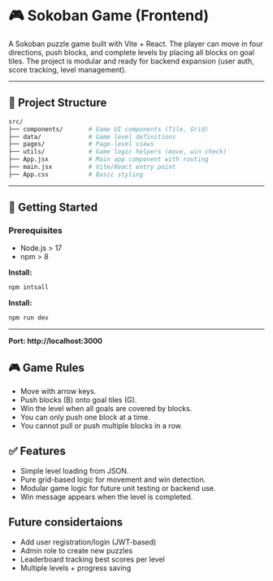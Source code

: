 # 🎮 Sokoban Game (Frontend)

A Sokoban puzzle game built with Vite + React. The player can move in four directions, push blocks, and complete levels by placing all blocks on goal tiles. The project is modular and ready for backend expansion (user auth, score tracking, level management).

---

## 📁 Project Structure

```bash
src/
├── components/       # Game UI components (Tile, Grid)
├── data/             # Game level definitions
├── pages/            # Page-level views
├── utils/            # Game logic helpers (move, win check)
├── App.jsx           # Main app component with routing
├── main.jsx          # Vite/React entry point
├── App.css           # Basic styling
```

---

## 🚀 Getting Started

### Prerequisites

- Node.js > 17
- npm > 8

<!-- --- -->

**Install:**

```bash
npm intsall
```

**Install:**

```bash
npm run dev
```

---

**Port: http://localhost:3000**

## 🎮 Game Rules

- Move with arrow keys.
- Push blocks (B) onto goal tiles (G).
- Win the level when all goals are covered by blocks.
- You can only push one block at a time.
- You cannot pull or push multiple blocks in a row.

## ✅ Features

- Simple level loading from JSON.
- Pure grid-based logic for movement and win detection.
- Modular game logic for future unit testing or backend use.
- Win message appears when the level is completed.

## Future considertaions

- Add user registration/login (JWT-based)
- Admin role to create new puzzles
- Leaderboard tracking best scores per level
- Multiple levels + progress saving

